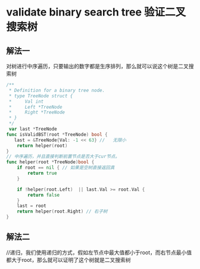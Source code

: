 # validate binary search tree 验证二叉搜索树
## 解法一
对树进行中序遍历，只要输出的数字都是生序排列，那么就可以说这个树是二叉搜索树
```go
/**
 * Definition for a binary tree node.
 * type TreeNode struct {
 *     Val int
 *     Left *TreeNode
 *     Right *TreeNode
 * }
 */
 var last *TreeNode
func isValidBST(root *TreeNode) bool {
   last = &TreeNode{Val: -1 << 63} //   无限小
    return helper(root)
}
// 中序遍历，并且直接判断前置节点是否大于cur节点。
func helper(root *TreeNode)bool {
    if root == nil { // 如果是空树直接返回真
        return true
    }

    if !helper(root.Left)  || last.Val >= root.Val {
        return false
    }
    last = root
    return helper(root.Right) // 右子树
}
```
## 解法二
//递归，我们使用递归的方式，假如左节点中最大值都小于root，而右节点最小值都大于root，那么就可以证明了这个树就是二叉搜索树
```go

```
